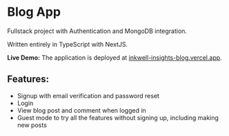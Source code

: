 # Blog App

Fullstack project with Authentication and MongoDB integration.

Written entirely in TypeScript with NextJS.

**Live Demo:** The application is deployed at [inkwell-insights-blog.vercel.app](https://inkwell-insights-blog.vercel.app).

## Features:
- Signup with email verification and password reset
- Login
- View blog post and comment when logged in
- Guest mode to try all the features without signing up, including making new posts
